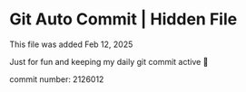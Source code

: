 # Git Auto Commit | Hidden File

This file was added Feb 12, 2025

Just for fun and keeping my daily git commit active 🤪

commit number: 2126012
